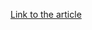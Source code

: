 [Link to the article](https://security.radware.com/ddos-threats-attacks/brickerbot-pdos-permanent-denial-of-service/)
